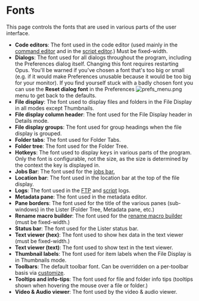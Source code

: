 # Fonts

This page controls the fonts that are used in various parts of the user interface.

- **Code editors**: The font used in the code editor (used mainly in the [command editor](/Manual/customize/creating_your_own_buttons/command_editor/advanced_command_editor.md) and in the [script editor](/Manual/scripting/script_editor/RAEDME.md).) Must be fixed-width.
- **Dialogs**: The font used for all dialogs throughout the program, including the Preferences dialog itself. Changing this font requires restarting Opus. You'll be warned if you've chosen a font that's too big or small (e.g. if it would make Preferences unusable because it would be too big for your monitor). If you find yourself stuck with a badly chosen font you can use the **Reset dialog font** in the Preferences <img src="/media/13/prefs_menu.png" data-query="?nostyle" alt="prefs_menu.png" /> menu to get back to the defaults.
- **File display**: The font used to display files and folders in the File Display in all modes except Thumbnails.
- **File display column header**: The font used for the File Display header in Details mode.
- **File display groups**: The font used for group headings when the file display is grouped.
- **Folder tabs**: The font used for Folder Tabs.
- **Folder tree**: The font used for the Folder Tree.
- **Hotkeys**: The font used to display <kbd>k</kbd><kbd>e</kbd><kbd>y</kbd><kbd>s</kbd> in various parts of the program. Only the font is configurable, not the size, as the size is determined by the context the key is displayed in.
- **Jobs Bar**: The font used for the [jobs bar.](/Manual/file_operations/copying_moving_and_deleting_files/the_jobs_bar.md)
- **Location bar**: The font used in the location bar at the top of the file display.
- **Logs**: The font used in the [FTP](/Manual/ftp/ftp_log.md) and [script](/Manual/scripting/script_log.md) logs.
- **Metadata pane**: The font used in the metadata editor.
- **Pane borders**: The font used for the title of the various panes (sub-windows) in the Lister (Folder Tree, Metadata pane, etc.)
- **Rename macro builder**: The font used for the [rename macro builder](/Manual/file_operations/renaming_files/advanced_rename/rename_actions/rename_macros.md) (must be fixed-width.)
- **Status bar**: The font used for the Lister status bar.
- **Text viewer (hex)**: The font used to show hex data in the text viewer (must be fixed-width.)
- **Text viewer (text)**: The font used to show text in the text viewer.
- **Thumbnail labels**: The font used for item labels when the File Display is in Thumbnails mode.
- **Toolbars**: The default toolbar font. Can be overridden on a per-toolbar basis via [customize](/Manual/customize/RAEDME.md).
- **Tooltips and info-tips**: The font used for file and folder info tips (tooltips shown when hovering the mouse over a file or folder.)
- **Video & Audio viewer**: The font used by the video & audio viewer.
